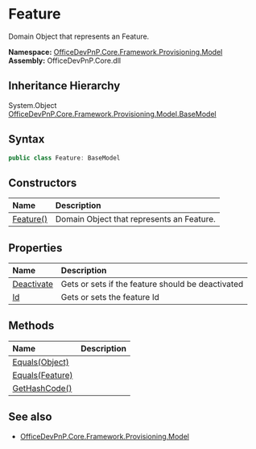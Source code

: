 # Feature
Domain Object that represents an Feature.  

**Namespace:** [OfficeDevPnP.Core.Framework.Provisioning.Model](OfficeDevPnP.Core.Framework.Provisioning.Model.md)  
**Assembly:** OfficeDevPnP.Core.dll  
## Inheritance Hierarchy
System.Object  
    [OfficeDevPnP.Core.Framework.Provisioning.Model.BaseModel](OfficeDevPnP.Core.Framework.Provisioning.Model.BaseModel.md)
## Syntax
```C#
public class Feature: BaseModel
```
## Constructors
|**Name**|**Description**|
|:-----|:-----|
| [Feature()](OfficeDevPnP.Core.Framework.Provisioning.Model.Feature.ctor1.md) |  Domain Object that represents an Feature. 
## Properties
|**Name**|**Description**|
|:-----|:-----|
| [Deactivate](OfficeDevPnP.Core.Framework.Provisioning.Model.Feature.Deactivate.md) | Gets or sets if the feature should be deactivated
| [Id](OfficeDevPnP.Core.Framework.Provisioning.Model.Feature.Id.md) | Gets or sets the feature Id
## Methods
|**Name**|**Description**|
|:-----|:-----|
| [Equals(Object)](OfficeDevPnP.Core.Framework.Provisioning.Model.Feature.3520ddbb.md) | 
| [Equals(Feature)](OfficeDevPnP.Core.Framework.Provisioning.Model.Feature.662ef537.md) | 
| [GetHashCode()](OfficeDevPnP.Core.Framework.Provisioning.Model.Feature.1c6872bd.md) | 
## See also
- [OfficeDevPnP.Core.Framework.Provisioning.Model](OfficeDevPnP.Core.Framework.Provisioning.Model.md)
